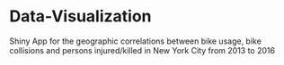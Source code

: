 # Data-Visualization
Shiny App for the geographic correlations between bike usage, bike collisions and persons injured/killed in New York City from 2013 to 2016
